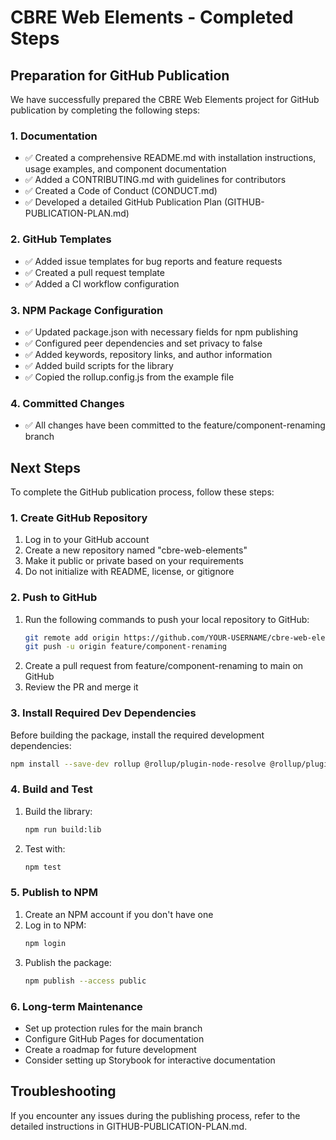 # CBRE Web Elements - Completed Steps

## Preparation for GitHub Publication

We have successfully prepared the CBRE Web Elements project for GitHub publication by completing the following steps:

### 1. Documentation
- ✅ Created a comprehensive README.md with installation instructions, usage examples, and component documentation
- ✅ Added a CONTRIBUTING.md with guidelines for contributors
- ✅ Created a Code of Conduct (CONDUCT.md)
- ✅ Developed a detailed GitHub Publication Plan (GITHUB-PUBLICATION-PLAN.md)

### 2. GitHub Templates
- ✅ Added issue templates for bug reports and feature requests
- ✅ Created a pull request template
- ✅ Added a CI workflow configuration

### 3. NPM Package Configuration
- ✅ Updated package.json with necessary fields for npm publishing
- ✅ Configured peer dependencies and set privacy to false
- ✅ Added keywords, repository links, and author information
- ✅ Added build scripts for the library
- ✅ Copied the rollup.config.js from the example file

### 4. Committed Changes
- ✅ All changes have been committed to the feature/component-renaming branch

## Next Steps

To complete the GitHub publication process, follow these steps:

### 1. Create GitHub Repository
1. Log in to your GitHub account
2. Create a new repository named "cbre-web-elements"
3. Make it public or private based on your requirements
4. Do not initialize with README, license, or gitignore

### 2. Push to GitHub
1. Run the following commands to push your local repository to GitHub:
   ```bash
   git remote add origin https://github.com/YOUR-USERNAME/cbre-web-elements.git
   git push -u origin feature/component-renaming
   ```
2. Create a pull request from feature/component-renaming to main on GitHub
3. Review the PR and merge it

### 3. Install Required Dev Dependencies
Before building the package, install the required development dependencies:
```bash
npm install --save-dev rollup @rollup/plugin-node-resolve @rollup/plugin-commonjs @rollup/plugin-typescript rollup-plugin-peer-deps-external rollup-plugin-postcss rollup-plugin-dts rimraf jest @testing-library/react @testing-library/jest-dom jest-environment-jsdom
```

### 4. Build and Test
1. Build the library:
   ```bash
   npm run build:lib
   ```
2. Test with:
   ```bash
   npm test
   ```

### 5. Publish to NPM
1. Create an NPM account if you don't have one
2. Log in to NPM:
   ```bash
   npm login
   ```
3. Publish the package:
   ```bash
   npm publish --access public
   ```

### 6. Long-term Maintenance
- Set up protection rules for the main branch
- Configure GitHub Pages for documentation
- Create a roadmap for future development
- Consider setting up Storybook for interactive documentation

## Troubleshooting

If you encounter any issues during the publishing process, refer to the detailed instructions in GITHUB-PUBLICATION-PLAN.md. 